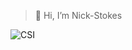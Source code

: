 >👋 Hi, I’m Nick-Stokes

![CSI](https://i.pinimg.com/originals/96/e9/69/96e96979f131d18a2f8eb24308e8ad80.jpg)
